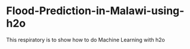 # Flood-Prediction-in-Malawi-using-h2o
This respiratory is to show how to do Machine Learning with h2o 

